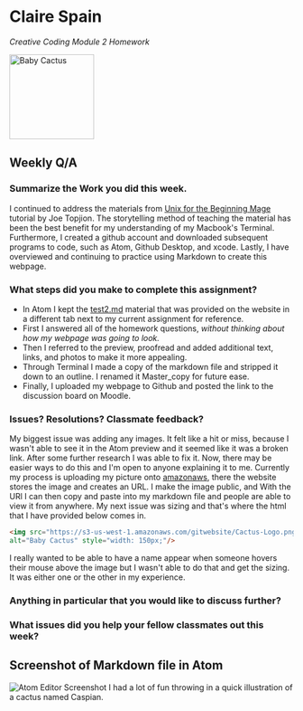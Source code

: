 # Claire Spain
*Creative Coding Module 2 Homework*

<img src="https://s3-us-west-1.amazonaws.com/gitwebsite/Cactus-Logo.png" alt="Baby Cactus" width="150px" height="150px" />

## Weekly Q/A
### Summarize the Work you did this week.
I continued to address the materials from [Unix for the Beginning Mage](http://unixmages.com/ufbm.pdf) tutorial by Joe Topjion. The storytelling method of teaching the material has been the best benefit for my understanding of my Macbook's Terminal. Furthermore, I created a github account and downloaded subsequent programs to code, such as Atom, Github Desktop, and xcode. Lastly, I have overviewed and continuing to practice using Markdown to create this webpage.

### What steps did you make to complete this assignment?
 - In Atom I kept the [test2.md](https://montana-media-arts.github.io/creative-coding-1/modules/week-2/markup/) material that was provided on the website in a different tab next to my current assignment for reference.
 - First I answered all of the homework questions, *without thinking about how my webpage was going to look.*
 - Then I referred to the preview, proofread and added additional text, links, and photos to make it more appealing.
 - Through Terminal I made a copy of the markdown file and stripped it down to an outline. I renamed it Master_copy for future ease.
 - Finally, I uploaded my webpage to Github and posted the link to the discussion board on Moodle.

### Issues? Resolutions? Classmate feedback?
My biggest issue was adding any images. It felt like a hit or miss, because I wasn't able to see it in the Atom preview and it seemed like it was a broken link. After some further research I was able to fix it. Now, there may be easier ways to do this and I'm open to anyone explaining it to me. Currently my process is uploading my picture onto [amazonaws](https://aws.amazon.com/console/), there the website stores the image and creates an URL. I make the image public, and With the URl I can then copy and paste into my markdown file and people are able to view it from anywhere. My next issue was sizing and that's where the html that I have provided below comes in.
```html
<img src="https://s3-us-west-1.amazonaws.com/gitwebsite/Cactus-Logo.png"
alt="Baby Cactus" style="width: 150px;"/>
```
I really wanted to be able to have a name appear when someone hovers their mouse above the image but I wasn't able to do that and get the sizing. It was either one or the other in my experience.
### Anything in particular that you would like to discuss further?

### What issues did you help your fellow classmates out this week?

## Screenshot of Markdown file in Atom

![Atom Editor Screenshot](https://s3-us-west-1.amazonaws.com/gitwebsite/screenshoteditor.png)
I had a lot of fun throwing in a quick illustration of a cactus named Caspian.
